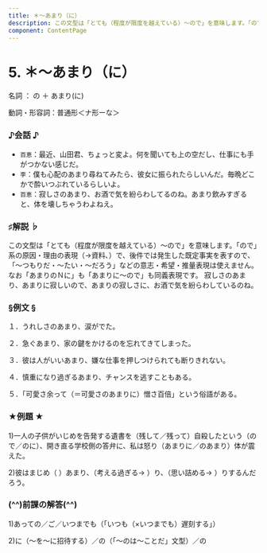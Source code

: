 ```yaml
---
title: ＊～あまり（に）
description: この文型は「とても（程度が限度を越えている）～ので」を意味します。「ので」系の原因・理由の表現（→資料､）で、後件では発生した既定事実を表すので、「～つもりだ・～たい・～だろう」などの意志・希望・推量表現は使えません。なお「あまりのＮに」も「あまりに～ので」も同義表現です。 寂しさのあまり、あまりに寂しいので、あまりの寂しさに、お酒で気を紛らわしているのね。
component: ContentPage
---
```



# 5. ＊～あまり（に）
名詞 ： の ＋ あまり(に)

動詞・形容詞：普通形＜ナ形ーな＞  

### ♪会話 ♪
- `百恵`：最近、山田君、ちょっと変よ。何を聞いても上の空だし、仕事にも手がつかない感じだ。
- `李`：僕も心配のあまり尋ねてみたら、彼女に振られたらしいんだ。毎晩どこかで酔いつぶれているらしいよ。 
- `百恵`：寂しさのあまり、お酒で気を紛らわしてるのね。あまり飲みすぎると、体を壊しちゃうわよねえ。

### ♯解説 ♭
この文型は「とても（程度が限度を越えている）～ので」を意味します。「ので」系の原因・理由の表現（→資料､）で、後件では発生した既定事実を表すので、「～つもりだ・～たい・～だろう」などの意志・希望・推量表現は使えません。なお「あまりのＮに」も「あまりに～ので」も同義表現です。 寂しさのあまり、あまりに寂しいので、あまりの寂しさに、お酒で気を紛らわしているのね。

### §例文 §
１．うれしさのあまり、涙がでた。

２．急ぐあまり、家の鍵をかけるのを忘れてきてしまった。

３．彼は人がいいあまり、嫌な仕事を押しつけられても断りきれない。

４．慎重になり過ぎるあまり、チャンスを逃すこともある。

５．「可愛さ余って（＝可愛さのあまりに）憎さ百倍」という俗語がある。

### ★例題 ★
1)一人の子供がいじめを告発する遺書を（残して／残って）自殺したという（ので／のに）、開き直る学校側の答弁に、私は怒り（あまりに／のあまり）体が震えた。    

2)彼はまじめ（ ）あまり、（考える過ぎる→ ）り、（思い詰める→ ）りするんだろう。

### (^^)前課の解答(^^)
1)あっての／ご／いつまでも（「いつも（×いつまでも）遅刻する」）

2)に（～を～に招待する）／の（「～のは～ことだ」文型）／の
